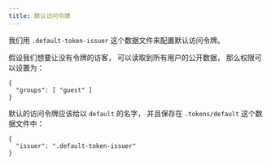```yaml
---
title: 默认访问令牌
---
```


我们用 `.default-token-issuer` 这个数据文件来配置默认访问令牌。

假设我们想要让没有令牌的访客，
可以读取到所有用户的公开数据，
那么权限可以设置为：

```
{
  "groups": [ "guest" ]
}
```

默认的访问令牌应该给以 `default` 的名字，
并且保存在 `.tokens/default` 这个数据文件中：

```
{
  "issuer": ".default-token-issuer"
}
```
